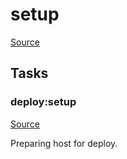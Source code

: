 <!-- DO NOT EDIT THIS FILE! -->
<!-- Instead edit recipe/deploy/setup.php -->
<!-- Then run bin/docgen -->

# setup

[Source](/recipe/deploy/setup.php)





## Tasks

### deploy:setup
[Source](https://github.com/deployphp/deployer/blob/master/recipe/deploy/setup.php#L9)

Preparing host for deploy.




